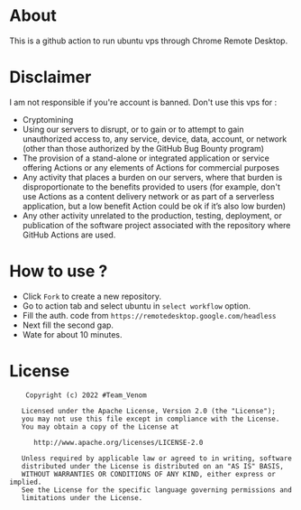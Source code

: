 # About

This is a github action to run ubuntu vps through Chrome Remote Desktop. 

# Disclaimer

I am not responsible if you're account is banned. 
Don't use this vps for :
* Cryptomining
* Using our servers to disrupt, or to gain or to attempt to gain unauthorized access to, any service, device, data, account, or network (other than those authorized by the GitHub Bug Bounty program)
* The provision of a stand-alone or integrated application or service offering Actions or any elements of Actions for commercial purposes
* Any activity that places a burden on our servers, where that burden is disproportionate to the benefits provided to users (for example, don't use Actions as a content delivery network or as part of a serverless application, but a low benefit Action could be ok if it’s also low burden)
* Any other activity unrelated to the production, testing, deployment, or publication of the software project associated with the repository where GitHub Actions are used.

# How to use ?
* Click `Fork` to create a new repository.
* Go to action tab and select ubuntu in `select workflow` option.
* Fill the auth. code from  `https://remotedesktop.google.com/headless`
* Next fill the second gap.
* Wate for about 10 minutes.

# License

        Copyright (c) 2022 #Team_Venom

       Licensed under the Apache License, Version 2.0 (the "License");
       you may not use this file except in compliance with the License.
       You may obtain a copy of the License at

          http://www.apache.org/licenses/LICENSE-2.0

       Unless required by applicable law or agreed to in writing, software
       distributed under the License is distributed on an "AS IS" BASIS,
       WITHOUT WARRANTIES OR CONDITIONS OF ANY KIND, either express or implied.
       See the License for the specific language governing permissions and
       limitations under the License.
